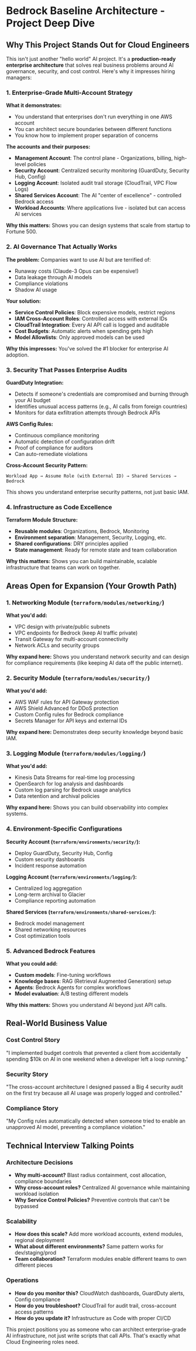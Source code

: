 # Bedrock Baseline Architecture - Project Deep Dive

## Why This Project Stands Out for Cloud Engineers

This isn't just another "hello world" AI project. It's a **production-ready enterprise architecture** that solves real business problems around AI governance, security, and cost control. Here's why it impresses hiring managers:

### 1. Enterprise-Grade Multi-Account Strategy

**What it demonstrates:**
- You understand that enterprises don't run everything in one AWS account
- You can architect secure boundaries between different functions
- You know how to implement proper separation of concerns

**The accounts and their purposes:**
- **Management Account**: The control plane - Organizations, billing, high-level policies
- **Security Account**: Centralized security monitoring (GuardDuty, Security Hub, Config)
- **Logging Account**: Isolated audit trail storage (CloudTrail, VPC Flow Logs)
- **Shared Services Account**: The AI "center of excellence" - controlled Bedrock access
- **Workload Accounts**: Where applications live - isolated but can access AI services

**Why this matters:** Shows you can design systems that scale from startup to Fortune 500.

### 2. AI Governance That Actually Works

**The problem:** Companies want to use AI but are terrified of:
- Runaway costs (Claude-3 Opus can be expensive!)
- Data leakage through AI models
- Compliance violations
- Shadow AI usage

**Your solution:**
- **Service Control Policies**: Block expensive models, restrict regions
- **IAM Cross-Account Roles**: Controlled access with external IDs
- **CloudTrail Integration**: Every AI API call is logged and auditable
- **Cost Budgets**: Automatic alerts when spending gets high
- **Model Allowlists**: Only approved models can be used

**Why this impresses:** You've solved the #1 blocker for enterprise AI adoption.

### 3. Security That Passes Enterprise Audits

**GuardDuty Integration:**
- Detects if someone's credentials are compromised and burning through your AI budget
- Identifies unusual access patterns (e.g., AI calls from foreign countries)
- Monitors for data exfiltration attempts through Bedrock APIs

**AWS Config Rules:**
- Continuous compliance monitoring
- Automatic detection of configuration drift
- Proof of compliance for auditors
- Can auto-remediate violations

**Cross-Account Security Pattern:**
```
Workload App → Assume Role (with External ID) → Shared Services → Bedrock
```
This shows you understand enterprise security patterns, not just basic IAM.

### 4. Infrastructure as Code Excellence

**Terraform Module Structure:**
- **Reusable modules**: Organizations, Bedrock, Monitoring
- **Environment separation**: Management, Security, Logging, etc.
- **Shared configurations**: DRY principles applied
- **State management**: Ready for remote state and team collaboration

**Why this matters:** Shows you can build maintainable, scalable infrastructure that teams can work on together.

## Areas Open for Expansion (Your Growth Path)

### 1. Networking Module (`terraform/modules/networking/`)

**What you'd add:**
- VPC design with private/public subnets
- VPC endpoints for Bedrock (keep AI traffic private)
- Transit Gateway for multi-account connectivity
- Network ACLs and security groups

**Why expand here:** Shows you understand network security and can design for compliance requirements (like keeping AI data off the public internet).

### 2. Security Module (`terraform/modules/security/`)

**What you'd add:**
- AWS WAF rules for API Gateway protection
- AWS Shield Advanced for DDoS protection
- Custom Config rules for Bedrock compliance
- Secrets Manager for API keys and external IDs

**Why expand here:** Demonstrates deep security knowledge beyond basic IAM.

### 3. Logging Module (`terraform/modules/logging/`)

**What you'd add:**
- Kinesis Data Streams for real-time log processing
- OpenSearch for log analysis and dashboards
- Custom log parsing for Bedrock usage analytics
- Data retention and archival policies

**Why expand here:** Shows you can build observability into complex systems.

### 4. Environment-Specific Configurations

**Security Account (`terraform/environments/security/`):**
- Deploy GuardDuty, Security Hub, Config
- Custom security dashboards
- Incident response automation

**Logging Account (`terraform/environments/logging/`):**
- Centralized log aggregation
- Long-term archival to Glacier
- Compliance reporting automation

**Shared Services (`terraform/environments/shared-services/`):**
- Bedrock model management
- Shared networking resources
- Cost optimization tools

### 5. Advanced Bedrock Features

**What you could add:**
- **Custom models**: Fine-tuning workflows
- **Knowledge bases**: RAG (Retrieval Augmented Generation) setup
- **Agents**: Bedrock Agents for complex workflows
- **Model evaluation**: A/B testing different models

**Why this matters:** Shows you understand AI beyond just API calls.

## Real-World Business Value

### Cost Control Story
"I implemented budget controls that prevented a client from accidentally spending $10k on AI in one weekend when a developer left a loop running."

### Security Story
"The cross-account architecture I designed passed a Big 4 security audit on the first try because all AI usage was properly logged and controlled."

### Compliance Story
"My Config rules automatically detected when someone tried to enable an unapproved AI model, preventing a compliance violation."

## Technical Interview Talking Points

### Architecture Decisions
- **Why multi-account?** Blast radius containment, cost allocation, compliance boundaries
- **Why cross-account roles?** Centralized AI governance while maintaining workload isolation
- **Why Service Control Policies?** Preventive controls that can't be bypassed

### Scalability
- **How does this scale?** Add more workload accounts, extend modules, regional deployment
- **What about different environments?** Same pattern works for dev/staging/prod
- **Team collaboration?** Terraform modules enable different teams to own different pieces

### Operations
- **How do you monitor this?** CloudWatch dashboards, GuardDuty alerts, Config compliance
- **How do you troubleshoot?** CloudTrail for audit trail, cross-account access patterns
- **How do you update it?** Infrastructure as Code with proper CI/CD

This project positions you as someone who can architect enterprise-grade AI infrastructure, not just write scripts that call APIs. That's exactly what Cloud Engineering roles need.